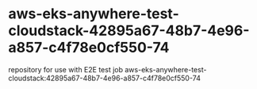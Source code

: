 # aws-eks-anywhere-test-cloudstack-42895a67-48b7-4e96-a857-c4f78e0cf550-74
repository for use with E2E test job aws-eks-anywhere-test-cloudstack:42895a67-48b7-4e96-a857-c4f78e0cf550-74
